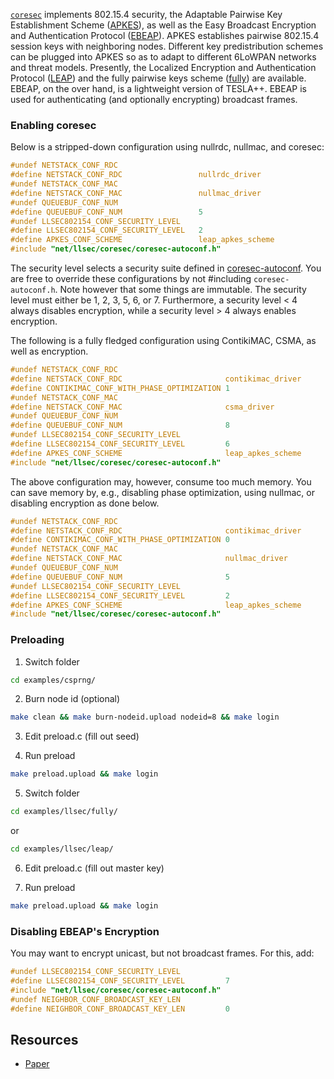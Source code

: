 [`coresec`](https://github.com/kkrentz/contiki/blob/apkes/core/net/llsec/coresec/coresec.c) implements 802.15.4 security, the Adaptable Pairwise Key Establishment Scheme ([APKES](https://github.com/kkrentz/contiki/blob/apkes/core/net/llsec/coresec/apkes.c)), as well as the Easy Broadcast Encryption and Authentication Protocol ([EBEAP](https://github.com/kkrentz/contiki/blob/apkes/core/net/llsec/coresec/ebeap.c)). APKES establishes pairwise 802.15.4 session keys with neighboring nodes. Different key predistribution schemes can be plugged into APKES so as to adapt to different 6LoWPAN networks and threat models. Presently, the Localized Encryption and Authentication Protocol ([LEAP](https://github.com/kkrentz/contiki/blob/apkes/core/net/llsec/coresec/leap.c)) and the fully pairwise keys scheme ([fully](https://github.com/kkrentz/contiki/blob/apkes/core/net/llsec/coresec/fully.c)) are available. EBEAP, on the over hand, is a lightweight version of TESLA++. EBEAP is used for authenticating (and optionally encrypting) broadcast frames.

### Enabling coresec

Below is a stripped-down configuration using nullrdc, nullmac, and coresec:
```c
#undef NETSTACK_CONF_RDC
#define NETSTACK_CONF_RDC                 nullrdc_driver
#undef NETSTACK_CONF_MAC
#define NETSTACK_CONF_MAC                 nullmac_driver
#undef QUEUEBUF_CONF_NUM
#define QUEUEBUF_CONF_NUM                 5
#undef LLSEC802154_CONF_SECURITY_LEVEL
#define LLSEC802154_CONF_SECURITY_LEVEL   2
#define APKES_CONF_SCHEME                 leap_apkes_scheme
#include "net/llsec/coresec/coresec-autoconf.h"
```
The security level selects a security suite defined in [coresec-autoconf](https://github.com/kkrentz/contiki/blob/apkes/core/net/llsec/coresec/coresec-autoconf.h). You are free to override these configurations by not #including `coresec-autoconf.h`. Note however that some things are immutable. The security level must either be 1, 2, 3, 5, 6, or 7. Furthermore, a security level < 4 always disables encryption, while a security level > 4 always enables encryption.

The following is a fully fledged configuration using ContikiMAC, CSMA, as well as encryption.
```c
#undef NETSTACK_CONF_RDC
#define NETSTACK_CONF_RDC                       contikimac_driver
#define CONTIKIMAC_CONF_WITH_PHASE_OPTIMIZATION 1
#undef NETSTACK_CONF_MAC
#define NETSTACK_CONF_MAC                       csma_driver
#undef QUEUEBUF_CONF_NUM
#define QUEUEBUF_CONF_NUM                       8
#undef LLSEC802154_CONF_SECURITY_LEVEL
#define LLSEC802154_CONF_SECURITY_LEVEL         6
#define APKES_CONF_SCHEME                       leap_apkes_scheme
#include "net/llsec/coresec/coresec-autoconf.h"
```
The above configuration may, however, consume too much memory. You can save memory by, e.g., disabling phase optimization, using nullmac, or disabling encryption as done below.
```c
#undef NETSTACK_CONF_RDC
#define NETSTACK_CONF_RDC                       contikimac_driver
#define CONTIKIMAC_CONF_WITH_PHASE_OPTIMIZATION 0
#undef NETSTACK_CONF_MAC
#define NETSTACK_CONF_MAC                       nullmac_driver
#undef QUEUEBUF_CONF_NUM
#define QUEUEBUF_CONF_NUM                       5
#undef LLSEC802154_CONF_SECURITY_LEVEL
#define LLSEC802154_CONF_SECURITY_LEVEL         2
#define APKES_CONF_SCHEME                       leap_apkes_scheme
#include "net/llsec/coresec/coresec-autoconf.h"
```

### Preloading

1) Switch folder
```bash
cd examples/csprng/
```
2) Burn node id (optional)
```bash
make clean && make burn-nodeid.upload nodeid=8 && make login
```
3) Edit preload.c (fill out seed)

4) Run preload
```bash
make preload.upload && make login
```
5) Switch folder
```bash
cd examples/llsec/fully/
```
or
```bash
cd examples/llsec/leap/
```
6) Edit preload.c (fill out master key)

7) Run preload
```bash
make preload.upload && make login
```

### Disabling EBEAP's Encryption
You may want to encrypt unicast, but not broadcast frames. For this, add:
```c
#undef LLSEC802154_CONF_SECURITY_LEVEL
#define LLSEC802154_CONF_SECURITY_LEVEL         7
#include "net/llsec/coresec/coresec-autoconf.h"
#undef NEIGHBOR_CONF_BROADCAST_KEY_LEN
#define NEIGHBOR_CONF_BROADCAST_KEY_LEN         0
```

## Resources

* [Paper](http://dl.acm.org/citation.cfm?id=2523501.2523502)
